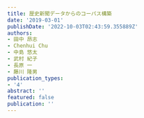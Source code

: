 ```yaml
---
title: 歴史新聞データからのコーパス構築
date: '2019-03-01'
publishDate: '2022-10-03T02:43:59.355889Z'
authors:
- 田中 昂志
- Chenhui Chu
- 中島 悠太
- 武村 紀子
- 長原 一
- 藤川 隆男
publication_types:
- '4'
abstract: ''
featured: false
publication: ''
---
```


